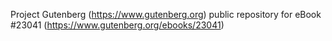 Project Gutenberg (https://www.gutenberg.org) public repository for eBook #23041 (https://www.gutenberg.org/ebooks/23041)
